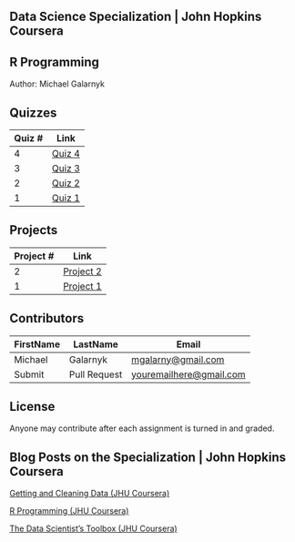 ## Data Science Specialization | John Hopkins Coursera

## R Programming
Author: Michael Galarnyk <br />

## Quizzes
Quiz # | Link 
--- | --- 
4 | [Quiz 4](https://github.com/mGalarnyk/datasciencecoursera/blob/master/2_R_Programming/quizzes/quiz4.md)
3 | [Quiz 3](https://github.com/mGalarnyk/datasciencecoursera/blob/master/2_R_Programming/quizzes/quiz3.md)
2 | [Quiz 2](https://github.com/mGalarnyk/datasciencecoursera/blob/master/2_R_Programming/quizzes/quiz2.md)
1 | [Quiz 1](https://github.com/mGalarnyk/datasciencecoursera/blob/master/2_R_Programming/quizzes/quiz1.md)

## Projects 

Project # | Link 
--- | --- 
2 |  [Project 2](https://github.com/mGalarnyk/datasciencecoursera/blob/master/2_R_Programming/projects/project2.md)
1 |  [Project 1](https://github.com/mGalarnyk/datasciencecoursera/blob/master/2_R_Programming/projects/project1.md)

## Contributors

FirstName | LastName | Email
--- | --- | ---
Michael |  Galarnyk |  <mgalarny@gmail.com>
Submit |  Pull Request | <youremailhere@gmail.com>

## License

Anyone may contribute after each assignment is turned in and graded. 

## Blog Posts on the Specialization | John Hopkins Coursera

[Getting and Cleaning Data (JHU Coursera)](https://medium.com/@GalarnykMichael/getting-and-cleaning-data-jhu-coursera-course-3-c3635747858b#.y93kqfa0u "Review + data.table")

[R Programming (JHU Coursera)](https://medium.com/@GalarnykMichael/in-progress-review-course-2-r-programming-jhu-coursera-ad27086d8438#.bzzr29fvo "Review + data.table")

[The Data Scientist’s Toolbox (JHU Coursera)](https://medium.com/@GalarnykMichael/review-course-1-the-data-scientists-toolbox-jhu-coursera-4d7459458821#.5jpg133ln "Review + Going over Parts of Quiz")

